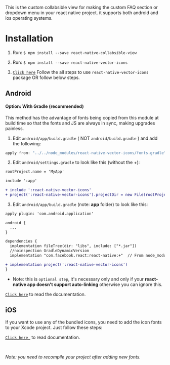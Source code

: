This is the custom collabsible view for making the custom FAQ section or dropdown menu in your react native project. it supports both android and ios operating systems.

# Installation
1. Run: `$ npm install --save react-native-collabsible-view`

2. Run: `$ npm install --save react-native-vector-icons`

3. [`Click here`](https://www.npmjs.com/package/react-native-vector-icons?activeTab=readme) Follow the all steps to use `react-native-vector-icons` package OR follow below steps.

## Android

#### Option: With Gradle (recommended)

This method has the advantage of fonts being copied from this module at build time so that the fonts and JS are always in sync, making upgrades painless.

1. Edit `android/app/build.gradle` ( NOT `android/build.gradle` ) and add the following:

```gradle
apply from: "../../node_modules/react-native-vector-icons/fonts.gradle"
```

2. Edit `android/settings.gradle` to look like this (without the +):

  ```diff
  rootProject.name = 'MyApp'

  include ':app'

  + include ':react-native-vector-icons'
  + project(':react-native-vector-icons').projectDir = new File(rootProject.projectDir, '../node_modules/react-native-vector-icons/android')
  ```

3. Edit `android/app/build.gradle` (note: **app** folder) to look like this:

  ```diff
  apply plugin: 'com.android.application'

  android {
    ...
  }

  dependencies {
    implementation fileTree(dir: "libs", include: ["*.jar"])
    //noinspection GradleDynamicVersion
    implementation "com.facebook.react:react-native:+"  // From node_modules

  + implementation project(':react-native-vector-icons')
  }
  ```

- Note: this is `optional step`, it's necessary only and only if your **react-native app doesn't support auto-linking** otherwise you can ignore this.
 
 [`Click here`](https://www.npmjs.com/package/react-native-vector-icons?activeTab=readme) to read the documentation.
 

## iOS

If you want to use any of the bundled icons, you need to add the icon fonts to your Xcode project. Just follow these steps:

[`Click here `](https://www.npmjs.com/package/react-native-vector-icons?activeTab=readme#ios) to read documentation.

<br>

_Note: you need to recompile your project after adding new fonts._